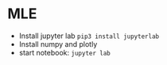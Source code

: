 # MLE

- Install jupyter lab `pip3 install jupyterlab`
- Install numpy and plotly
- start notebook: `jupyter lab`